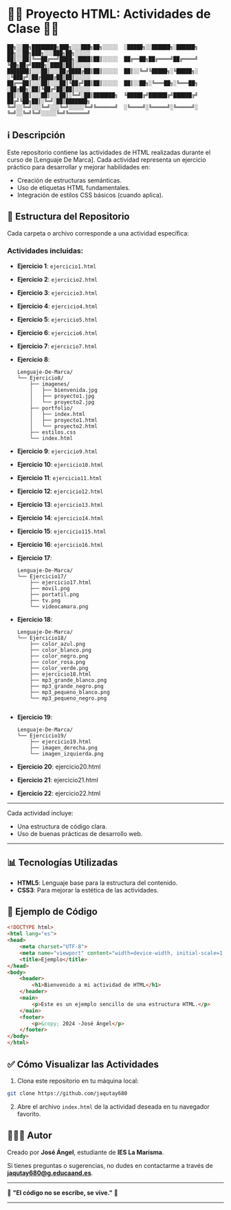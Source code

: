# 🚀🚀 Proyecto HTML: Actividades de Clase 🚀🚀

```
██╗░░██╗████████╗███╗░░░███╗██╗░░░░░  ░█████╗░░██████╗░██████╗  ██╗░░██╗███╗░░░███╗██╗░░░░░  
██║░░██║╚══██╔══╝████╗░████║██║░░░░░  ██╔══██╗██╔════╝██╔════╝  ╚██╗██╔╝████╗░████║██║░░░░░  
███████║░░░██║░░░██╔████╔██║██║░░░░░  ██║░░╚═╝╚█████╗░╚█████╗░  ░╚███╔╝░██╔████╔██║██║░░░░░  
██╔══██║░░░██║░░░██║╚██╔╝██║██║░░░░░  ██║░░██╗░╚═══██╗░╚═══██╗  ░██╔██╗░██║╚██╔╝██║██║░░░░░  
██║░░██║░░░██║░░░██║░╚═╝░██║███████╗  ╚█████╔╝██████╔╝██████╔╝  ██╔╝╚██╗██║░╚═╝░██║███████╗  
╚═╝░░╚═╝░░░╚═╝░░░╚═╝░░░░░╚═╝╚══════╝  ░╚════╝░╚═════╝░╚═════╝░  ╚═╝░░╚═╝╚═╝░░░░░╚═╝╚══════╝
```
## ℹ️ Descripción
Este repositorio contiene las actividades de HTML realizadas durante el curso de [Lenguaje De Marca]. Cada actividad representa un ejercicio práctico para desarrollar y mejorar habilidades en:

- Creación de estructuras semánticas.
- Uso de etiquetas HTML fundamentales.
- Integración de estilos CSS básicos (cuando aplica).

## 🔗 Estructura del Repositorio

Cada carpeta o archivo corresponde a una actividad específica:


### Actividades incluidas:

- **Ejercicio 1**: `ejercicio1.html`

- **Ejercicio 2**: `ejercicio2.html`

- **Ejercicio 3**: `ejercicio3.html`

- **Ejercicio 4**: `ejercicio4.html`

- **Ejercicio 5**: `ejercicio5.html`

- **Ejercicio 6**: `ejercicio6.html`

- **Ejercicio 7**: `ejercicio7.html`
- **Ejercicio 8**:
  ```plaintext
  Lenguaje-De-Marca/
  └── Ejercicio8/
      ├── imagenes/
      │   ├── bienvenida.jpg
      │   ├── proyecto1.jpg
      │   └── proyecto2.jpg
      ├── portfolio/
      │   ├── index.html
      │   ├── proyecto1.html
      │   └── proyecto2.html
      ├── estilos.css
      └── index.html
- **Ejercicio 9**: `ejercicio9.html`

- **Ejercicio 10**: `ejercicio10.html`

- **Ejercicio 11**: `ejercicio11.html`

- **Ejercicio 12**: `ejercicio12.html`

- **Ejercicio 13**: `ejercicio13.html`

- **Ejercicio 14**: `ejercicio14.html`

- **Ejercicio 15**: `ejercicio115.html`

- **Ejercicio 16**: `ejercicio16.html`

- **Ejercicio 17**:
  ```plaintext
  Lenguaje-De-Marca/
  └── Ejercicio17/
      ├── ejercicio17.html
      ├── movil.png
      ├── portatil.png
      ├── tv.png
      └── videocamara.png

- **Ejercicio 18**:
  ```plaintext
  Lenguaje-De-Marca/
  └── Ejercicio18/
      ├── color_azul.png
      ├── color_blanco.png
      ├── color_negro.png
      ├── color_rosa.png
      ├── color_verde.png
      ├── ejercicio18.html
      ├── mp3_grande_blanco.png
      ├── mp3_grande_negro.png
      ├── mp3_pequeno_blanco.png
      └── mp3_pequeno_negro.png


- **Ejercicio 19**:
  ```plaintext
  Lenguaje-De-Marca/
  └── Ejercicio19/
      ├── ejercicio19.html
      ├── imagen_derecha.png
      └── imagen_izquierda.png

- **Ejercicio 20**:
ejercicio20.html
- **Ejercicio 21**:
ejercicio21.html
- **Ejercicio 22**:
ejercicio22.html
--------------------------------------------------------------------------
Cada actividad incluye:
- Una estructura de código clara.
- Uso de buenas prácticas de desarrollo web.
--------------------------------------------------------------------------
## 📊 Tecnologías Utilizadas

- **HTML5**: Lenguaje base para la estructura del contenido.
- **CSS3**: Para mejorar la estética de las actividades.

## 🎨 Ejemplo de Código

```html
<!DOCTYPE html>
<html lang="es">
<head>
    <meta charset="UTF-8">
    <meta name="viewport" content="width=device-width, initial-scale=1.0">
    <title>Ejemplo</title>
</head>
<body>
    <header>
        <h1>Bienvenido a mi actividad de HTML</h1>
    </header>
    <main>
        <p>Este es un ejemplo sencillo de una estructura HTML.</p>
    </main>
    <footer>
        <p>&copy; 2024 -José Ángel</p>
    </footer>
</body>
</html>
```

## ✅ Cómo Visualizar las Actividades

1. Clona este repositorio en tu máquina local:

```bash
git clone https://github.com/jaqutay680
```

2. Abre el archivo `index.html` de la actividad deseada en tu navegador favorito.

## 👨🏼‍💻 Autor
Creado por **José Ángel**, estudiante de **IES La Marisma**.

Si tienes preguntas o sugerencias, no dudes en contactarme a través de **jaqutay680@g.educaand.es**.

--------------------------------------------------------------------------

💪 **"El código no se escribe, se vive."** 💪

--------------------------------------------------------------------------
